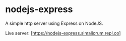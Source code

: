 # nodejs-express
A simple http server using Express on NodeJS. 

Live server: [https://nodejs-express.simalicrum.repl.co]
